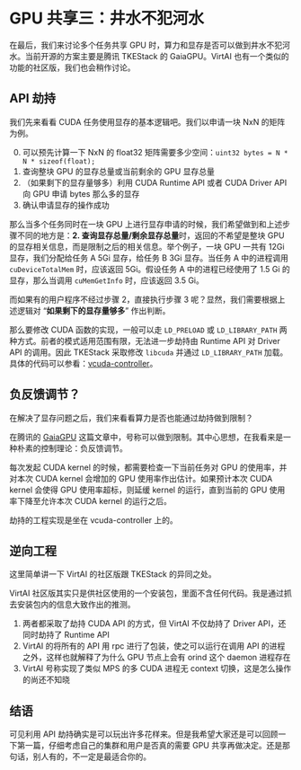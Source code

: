 # GPU 共享三：井水不犯河水

在最后，我们来讨论多个任务共享 GPU 时，算力和显存是否可以做到井水不犯河水。当前开源的方案主要是腾讯 TKEStack 的 GaiaGPU。VirtAI 也有一个类似的功能的社区版，我们也会稍作讨论。

## API 劫持

我们先来看看 CUDA 任务使用显存的基本逻辑吧。我们以申请一块 NxN 的矩阵为例。

0. 可以预先计算一下 NxN 的 float32 矩阵需要多少空间：`uint32 bytes = N * N * sizeof(float);`
1. 查询整块 GPU 的显存总量或当前剩余的 GPU 显存总量
2. （如果剩下的显存量够多）利用 CUDA Runtime API 或者 CUDA Driver API 向 GPU 申请 bytes 那么多的显存
3. 确认申请显存的操作成功

那么当多个任务同时在一块 GPU 上进行显存申请的时候，我们希望做到和上述步骤不同的地方是：**2. 查询显存总量/剩余显存总量**时，返回的不希望是整块 GPU 的显存相关信息，而是限制之后的相关信息。举个例子，一块 GPU 一共有 12Gi 显存，我们分配给任务 A 5Gi 显存，给任务 B 3Gi 显存。当任务 A 中的进程调用 `cuDeviceTotalMem` 时，应该返回 5Gi。假设任务 A 中的进程已经使用了 1.5 Gi 的显存，那么当调用 `cuMemGetInfo` 时，应该返回 3.5 Gi。

而如果有的用户程序不经过步骤 2，直接执行步骤 3 呢？显然，我们需要根据上述逻辑对 “**如果剩下的显存量够多**” 作出判断。

那么要修改 CUDA 函数的实现，一般可以走 `LD_PRELOAD` 或 `LD_LIBRARY_PATH` 两种方式。前者的模式适用范围有限，无法进一步劫持由 Runtime API 对 Driver API 的调用。因此 TKEStack 采取修改 `libcuda` 并通过 `LD_LIBRARY_PATH` 加载。具体的代码可以参看：[vcuda-controller](https://github.com/tkestack/vcuda-controller)。

## 负反馈调节？

在解决了显存问题之后，我们来看看算力是否也能通过劫持做到限制？

在腾讯的 [GaiaGPU](https://ieeexplore.ieee.org/abstract/document/8672318) 这篇文章中，号称可以做到限制。其中心思想，在我看来是一种朴素的控制理论：负反馈调节。

每次发起 CUDA kernel 的时候，都需要检查一下当前任务对 GPU 的使用率，并对本次 CUDA kernel 会增加的 GPU 使用率作出估计。如果预计本次 CUDA kernel 会使得 GPU 使用率超标，则延缓 kernel 的运行，直到当前的 GPU 使用率下降至允许本次 CUDA kernel 的运行之后。

劫持的工程实现是坐在 vcuda-controller 上的。

## 逆向工程

这里简单讲一下 VirtAI 的社区版跟 TKEStack 的异同之处。

VirtAI 社区版其实只是供社区使用的一个安装包，里面不含任何代码。我是通过抓去安装包内的信息大致作出的推测。

1. 两者都采取了劫持 CUDA API 的方式，但 VirtAI 不仅劫持了 Driver API，还同时劫持了 Runtime API
2. VirtAI 的将所有的 API 用 rpc 进行了包装，使之可以运行在调用 API 的进程之外，这样也就解释了为什么 GPU 节点上会有 orind 这个 daemon 进程存在
3. VirtAI 号称实现了类似 MPS 的多 CUDA 进程无 context 切换，这是怎么操作的尚还不知晓

## 结语

可见利用 API 劫持确实是可以玩出许多花样来。但是我希望大家还是可以回顾一下第一篇，仔细考虑自己的集群和用户是否真的需要 GPU 共享再做决定。还是那句话，别人有的，不一定是最适合你的。